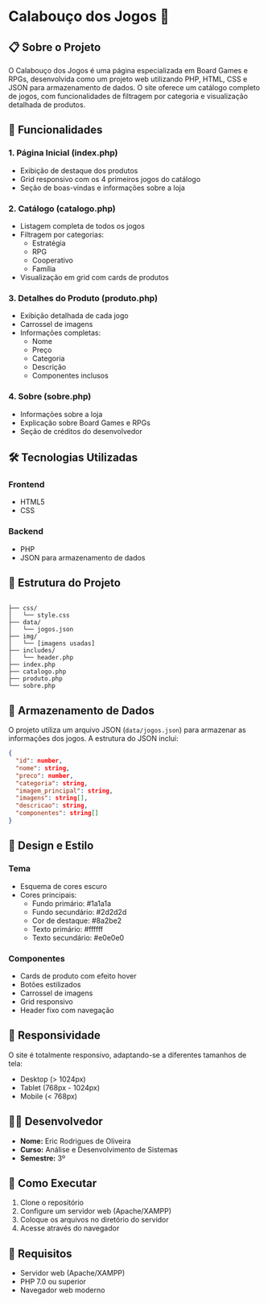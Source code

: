 # Calabouço dos Jogos 🎲

## 📋 Sobre o Projeto
O Calabouço dos Jogos é uma página especializada em Board Games e RPGs, desenvolvida como um projeto web utilizando PHP, HTML, CSS e JSON para armazenamento de dados. O site oferece um catálogo completo de jogos, com funcionalidades de filtragem por categoria e visualização detalhada de produtos.

## 🚀 Funcionalidades

### 1. Página Inicial (index.php)
- Exibição de destaque dos produtos
- Grid responsivo com os 4 primeiros jogos do catálogo
- Seção de boas-vindas e informações sobre a loja

### 2. Catálogo (catalogo.php)
- Listagem completa de todos os jogos
- Filtragem por categorias:
  - Estratégia
  - RPG
  - Cooperativo
  - Família
- Visualização em grid com cards de produtos

### 3. Detalhes do Produto (produto.php)
- Exibição detalhada de cada jogo
- Carrossel de imagens
- Informações completas:
  - Nome
  - Preço
  - Categoria
  - Descrição
  - Componentes inclusos

### 4. Sobre (sobre.php)
- Informações sobre a loja
- Explicação sobre Board Games e RPGs
- Seção de créditos do desenvolvedor

## 🛠️ Tecnologias Utilizadas

### Frontend
- HTML5
- CSS

### Backend
- PHP
- JSON para armazenamento de dados


## 📁 Estrutura do Projeto

```

├── css/
│   └── style.css
├── data/
│   └── jogos.json
├── img/
│   └── [imagens usadas]
├── includes/
│   └── header.php
├── index.php
├── catalogo.php
├── produto.php
└── sobre.php
```

## 💾 Armazenamento de Dados

O projeto utiliza um arquivo JSON (`data/jogos.json`) para armazenar as informações dos jogos. A estrutura do JSON inclui:

```json
{
  "id": number,
  "nome": string,
  "preco": number,
  "categoria": string,
  "imagem_principal": string,
  "imagens": string[],
  "descricao": string,
  "componentes": string[]
}
```

## 🎨 Design e Estilo

### Tema
- Esquema de cores escuro
- Cores principais:
  - Fundo primário: #1a1a1a
  - Fundo secundário: #2d2d2d
  - Cor de destaque: #8a2be2
  - Texto primário: #ffffff
  - Texto secundário: #e0e0e0

### Componentes
- Cards de produto com efeito hover
- Botões estilizados
- Carrossel de imagens
- Grid responsivo
- Header fixo com navegação

## 📱 Responsividade

O site é totalmente responsivo, adaptando-se a diferentes tamanhos de tela:

- Desktop (> 1024px)
- Tablet (768px - 1024px)
- Mobile (< 768px)


## 👨‍💻 Desenvolvedor

- **Nome:** Eric Rodrigues de Oliveira
- **Curso:** Análise e Desenvolvimento de Sistemas
- **Semestre:** 3º


## 🚀 Como Executar

1. Clone o repositório
2. Configure um servidor web (Apache/XAMPP)
3. Coloque os arquivos no diretório do servidor
4. Acesse através do navegador

## 📝 Requisitos

- Servidor web (Apache/XAMPP)
- PHP 7.0 ou superior
- Navegador web moderno

